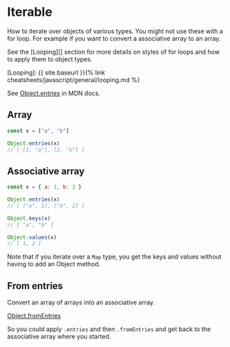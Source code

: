# Iterable

How to iterate over objects of various types. You might not use these with a for loop. For example if you want to convert a associative array to an array.

See the [Looping][] section for more details on styles of for loops and how to apply them to object types.

[Looping]: {{ site.baseurl }}{% link cheatsheets/javascript/general/looping.md %}

See [Object.entries](https://developer.mozilla.org/en-US/docs/Web/JavaScript/Reference/Global_Objects/Object/entries) in MDN docs.


## Array

```javascript
const x = ["a", "b"]

Object.entries(x)
// [ [1, "a"], [2, "b"] ]
```


## Associative array

```javascript
const x = { a: 1, b: 2 }

Object.entries(x)
// [ ["a", 1], ["b", 2] ]

Object.keys(x)
// [ "a", "b" ]

Object.values(x)
// [ 1, 2 ]
```

Note that if you iterate over a `Map` type, you get the keys and values without having to add an Object method.


## From entries

Convert an array of arrays into an associative array.

[Object.fromEntries](https://developer.mozilla.org/en-US/docs/Web/JavaScript/Reference/Global_Objects/Object/fromEntries)

So you could apply `.entries` and then `.fromEntries` and get back to the associative array where you started.
